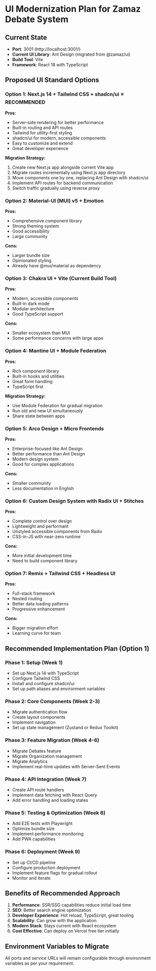 # UI Modernization Plan for Zamaz Debate System

## Current State
- **Port**: 3001 (http://localhost:3001/)
- **Current UI Library**: Ant Design (migrated from @zamaz/ui)
- **Build Tool**: Vite
- **Framework**: React 18 with TypeScript

## Proposed UI Standard Options

### Option 1: Next.js 14 + Tailwind CSS + shadcn/ui ⭐ RECOMMENDED
**Pros:**
- Server-side rendering for better performance
- Built-in routing and API routes
- Tailwind for utility-first styling
- shadcn/ui for modern, accessible components
- Easy to customize and extend
- Great developer experience

**Migration Strategy:**
1. Create new Next.js app alongside current Vite app
2. Migrate routes incrementally using Next.js app directory
3. Move components one by one, replacing Ant Design with shadcn/ui
4. Implement API routes for backend communication
5. Switch traffic gradually using reverse proxy

### Option 2: Material-UI (MUI) v5 + Emotion
**Pros:**
- Comprehensive component library
- Strong theming system
- Good accessibility
- Large community

**Cons:**
- Larger bundle size
- Opinionated styling
- Already have @mui/material as dependency

### Option 3: Chakra UI + Vite (Current Build Tool)
**Pros:**
- Modern, accessible components
- Built-in dark mode
- Modular architecture
- Good TypeScript support

**Cons:**
- Smaller ecosystem than MUI
- Some performance concerns with large apps

### Option 4: Mantine UI + Module Federation
**Pros:**
- Rich component library
- Built-in hooks and utilities
- Great form handling
- TypeScript first

**Migration Strategy:**
- Use Module Federation for gradual migration
- Run old and new UI simultaneously
- Share state between apps

### Option 5: Arco Design + Micro Frontends
**Pros:**
- Enterprise-focused like Ant Design
- Better performance than Ant Design
- Modern design system
- Good for complex applications

**Cons:**
- Smaller community
- Less documentation in English

### Option 6: Custom Design System with Radix UI + Stitches
**Pros:**
- Complete control over design
- Lightweight and performant
- Unstyled accessible components from Radix
- CSS-in-JS with near-zero runtime

**Cons:**
- More initial development time
- Need to build component library

### Option 7: Remix + Tailwind CSS + Headless UI
**Pros:**
- Full-stack framework
- Nested routing
- Better data loading patterns
- Progressive enhancement

**Cons:**
- Bigger migration effort
- Learning curve for team

## Recommended Implementation Plan (Option 1)

### Phase 1: Setup (Week 1)
- Set up Next.js 14 with TypeScript
- Configure Tailwind CSS
- Install and configure shadcn/ui
- Set up path aliases and environment variables

### Phase 2: Core Components (Week 2-3)
- Migrate authentication flow
- Create layout components
- Implement navigation
- Set up state management (Zustand or Redux Toolkit)

### Phase 3: Feature Migration (Week 4-6)
- Migrate Debates feature
- Migrate Organization management
- Migrate Analytics
- Implement real-time updates with Server-Sent Events

### Phase 4: API Integration (Week 7)
- Create API route handlers
- Implement data fetching with React Query
- Add error handling and loading states

### Phase 5: Testing & Optimization (Week 8)
- Add E2E tests with Playwright
- Optimize bundle size
- Implement performance monitoring
- Add PWA capabilities

### Phase 6: Deployment (Week 9)
- Set up CI/CD pipeline
- Configure production deployment
- Implement feature flags for gradual rollout
- Monitor and iterate

## Benefits of Recommended Approach
1. **Performance**: SSR/SSG capabilities reduce initial load time
2. **SEO**: Better search engine optimization
3. **Developer Experience**: Hot reload, TypeScript, great tooling
4. **Scalability**: Can grow with the application
5. **Modern Stack**: Stays current with React ecosystem
6. **Cost Effective**: Can deploy on Vercel free tier initially

## Environment Variables to Migrate
All ports and service URLs will remain configurable through environment variables as per your requirement.
